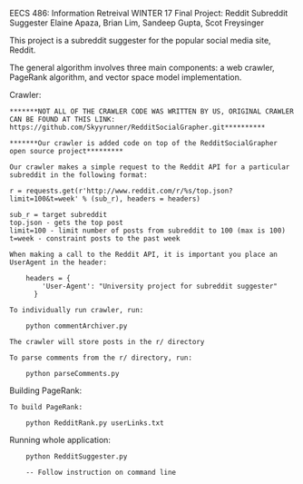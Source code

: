 EECS 486: Information Retreival 
WINTER 17
Final Project: Reddit Subreddit Suggester
Elaine Apaza, Brian Lim, Sandeep Gupta, Scot Freysinger

This project is a subreddit suggester for the popular social media site, Reddit. 

The general algorithm involves three main components: a web crawler, PageRank algorithm, and vector space model implementation.

Crawler:

	*******NOT ALL OF THE CRAWLER CODE WAS WRITTEN BY US, ORIGINAL CRAWLER CAN BE FOUND AT THIS LINK: https://github.com/Skyyrunner/RedditSocialGrapher.git**********

	*******Our crawler is added code on top of the RedditSocialGrapher open source project*********

	Our crawler makes a simple request to the Reddit API for a particular subreddit in the following format:

	r = requests.get(r'http://www.reddit.com/r/%s/top.json?limit=100&t=week' % (sub_r), headers = headers)

	sub_r = target subreddit
	top.json - gets the top post
	limit=100 - limit number of posts from subreddit to 100 (max is 100)
	t=week - constraint posts to the past week

	When making a call to the Reddit API, it is important you place an UserAgent in the header:

		headers = {
            'User-Agent': "University project for subreddit suggester"
          }

    To individually run crawler, run:

    	python commentArchiver.py

    The crawler will store posts in the r/ directory

    To parse comments from the r/ directory, run:

    	python parseComments.py

Building PageRank:

	To build PageRank:

		python RedditRank.py userLinks.txt

Running whole application:

		python RedditSuggester.py

		-- Follow instruction on command line
